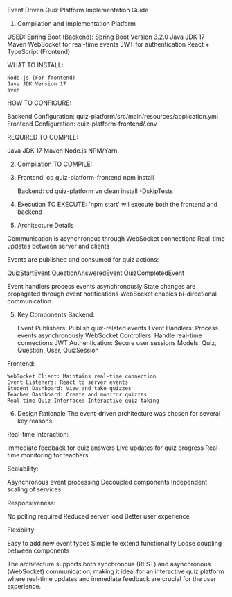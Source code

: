 Event Driven Quiz Platform Implementation Guide
1) Compilation and Implementation Platform

USED: 
     Spring Boot (Backend): Spring Boot Version 3.2.0
     Java JDK 17
     Maven
     WebSocket for real-time events
     JWT for authentication
     React + TypeScript (Frontend)

WHAT TO INSTALL:

    Node.js (For frontend)
    Java JDK Version 17
    aven

HOW TO CONFIGURE:

Backend Configuration: quiz-platform/src/main/resources/application.yml
Frontend Configuration: quiz-platform-frontend/.env

REQUIRED TO COMPILE:

Java JDK 17
Maven
Node.js
NPM/Yarn

2) Compilation
   TO COMPILE:
3) 
   Frontend:
    cd quiz-platform-frontend
    npm install

   Backend:
    cd quiz-platform
    vn clean install -DskipTests

3) Execution
TO EXECUTE: 'npm start' wil execute both the frontend and backend
4) Architecture Details

Communication is asynchronous through WebSocket connections
Real-time updates between server and clients

Events are published and consumed for quiz actions:

QuizStartEvent
QuestionAnsweredEvent
QuizCompletedEvent

Event handlers process events asynchronously
State changes are propagated through event notifications
WebSocket enables bi-directional communication

5) Key Components
   Backend:

    Event Publishers: Publish quiz-related events
    Event Handlers: Process events asynchronously
    WebSocket Controllers: Handle real-time connections
    JWT Authentication: Secure user sessions
    Models: Quiz, Question, User, QuizSession

Frontend:

    WebSocket Client: Maintains real-time connection
    Event Listeners: React to server events
    Student Dashboard: View and take quizzes
    Teacher Dashboard: Create and monitor quizzes
    Real-time Quiz Interface: Interactive quiz taking

6) Design Rationale
   The event-driven architecture was chosen for several key reasons:

Real-time Interaction:

Immediate feedback for quiz answers
Live updates for quiz progress
Real-time monitoring for teachers


Scalability:

Asynchronous event processing
Decoupled components
Independent scaling of services


Responsiveness:

No polling required
Reduced server load
Better user experience


Flexibility:

Easy to add new event types
Simple to extend functionality
Loose coupling between components



The architecture supports both synchronous (REST) and asynchronous (WebSocket) communication, 
making it ideal for an interactive quiz platform where real-time updates and immediate feedback are crucial for the user experience.